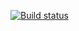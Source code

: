 [![Build status](https://ci.appveyor.com/api/projects/status/l1huuho3i9ojsb8g?svg=true)](https://ci.appveyor.com/project/Evstafa/api-ci-postmanecho)